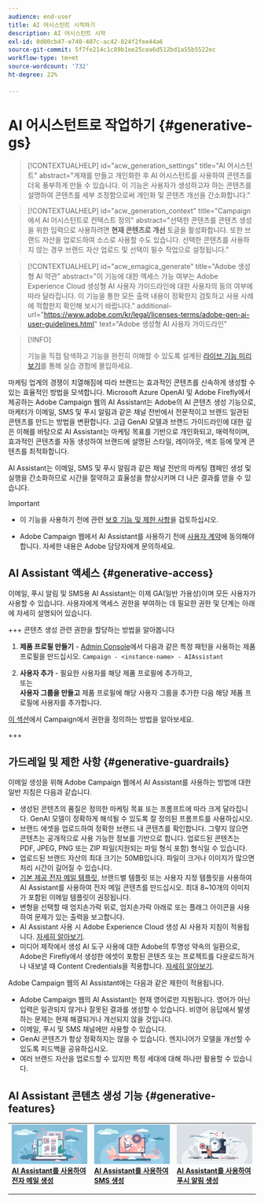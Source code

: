 ```yaml
---
audience: end-user
title: AI 어시스턴트 시작하기
description: AI 어시스턴트 시작
exl-id: 0d00cb47-e740-407c-ac42-824f2fee44a6
source-git-commit: 5f7fe214c1c89b1ee25cea6d512bd1a55b5522ec
workflow-type: tm+mt
source-wordcount: '732'
ht-degree: 22%

---
```


# AI 어시스턴트로 작업하기 {#generative-gs}

>[!CONTEXTUALHELP]
>id="acw_generation_settings"
>title="AI 어시스턴트"
>abstract="게재를 만들고 개인화한 후 AI 어시스턴트를 사용하여 콘텐츠를 더욱 풍부하게 만들 수 있습니다. 이 기능은 사용자가 생성하고자 하는 콘텐츠를 설명하여 콘텐츠를 세부 조정함으로써 개인화 및 콘텐츠 개선을 간소화합니다."

>[!CONTEXTUALHELP]
>id="acw_generation_context"
>title="Campaign에서 AI 어시스턴트로 컨텍스트 정의"
>abstract="선택한 콘텐츠를 콘텐츠 생성을 위한 입력으로 사용하려면 **현재 콘텐츠로 개선** 토글을 활성화합니다. 또한 브랜드 자산을 업로드하여 소스로 사용할 수도 있습니다. 선택한 콘텐츠를 사용하지 않는 경우 브랜드 자산 업로드 및 선택이 필수 작업으로 설정됩니다."

>[!CONTEXTUALHELP]
>id="acw_emagica_generate"
>title="Adobe 생성형 AI 약관"
>abstract="이 기능에 대한 액세스 가능 여부는 Adobe Experience Cloud 생성형 AI 사용자 가이드라인에 대한 사용자의 동의 여부에 따라 달라집니다. 이 기능을 통한 모든 출력 내용이 정확한지 검토하고 사용 사례에 적합한지 확인해 보시기 바랍니다."
>additional-url="https://www.adobe.com/kr/legal/licenses-terms/adobe-gen-ai-user-guidelines.html" text="Adobe 생성형 AI 사용자 가이드라인"

>[!INFO]
>
>기능을 직접 탐색하고 기능을 완전히 이해할 수 있도록 설계된 [라이브 기능 미리 보기](https://experienceleague.adobe.com/ko/apps/journey-optimizer/ai-assistant-content-accelerator)를 통해 실습 경험에 몰입하세요.

마케팅 업계의 경쟁이 치열해짐에 따라 브랜드는 효과적인 콘텐츠를 신속하게 생성할 수 있는 효율적인 방법을 모색합니다. Microsoft Azure OpenAI 및 Adobe Firefly에서 제공하는 Adobe Campaign 웹의 AI Assistant는 Adobe의 AI 콘텐츠 생성 기능으로, 마케터가 이메일, SMS 및 푸시 알림과 같은 채널 전반에서 전문적이고 브랜드 일관된 콘텐츠를 만드는 방법을 변환합니다. 고급 GenAI 모델과 브랜드 가이드라인에 대한 깊은 이해를 바탕으로 AI Assistant는 마케팅 목표를 기반으로 개인화되고, 매력적이며, 효과적인 콘텐츠를 자동 생성하여 브랜드에 설명된 스타일, 레이아웃, 색조 등에 맞게 콘텐츠를 최적화합니다.

AI Assistant는 이메일, SMS 및 푸시 알림과 같은 채널 전반의 마케팅 캠페인 생성 및 실행을 간소화하므로 시간을 절약하고 효율성을 향상시키며 더 나은 결과를 얻을 수 있습니다.

>[!IMPORTANT]
>
>* 이 기능을 사용하기 전에 관련 [보호 기능 및 제한 사항](#generative-guardrails)을 검토하십시오.
>
>* Adobe Campaign 웹에서 AI Assistant를 사용하기 전에 [사용자 계약](https://www.adobe.com/kr/legal/licenses-terms/adobe-dx-gen-ai-user-guidelines.html)에 동의해야 합니다. 자세한 내용은 Adobe 담당자에게 문의하세요.

## AI Assistant 액세스 {#generative-access}

이메일, 푸시 알림 및 SMS용 AI Assistant는 이제 GA(일반 가용성)이며 모든 사용자가 사용할 수 있습니다. 사용자에게 액세스 권한을 부여하는 데 필요한 권한 및 단계는 아래에 자세히 설명되어 있습니다.

+++ 콘텐츠 생성 관련 권한을 할당하는 방법을 알아봅니다

1. **제품 프로필 만들기** - [Admin Console](https://stage.adminconsole.adobe.com/)에서 다음과 같은 특정 패턴을 사용하는 제품 프로필을 만드십시오.
   `Campaign - <instance-name> - AIAssistant`

1. **사용자 추가** - 필요한 사용자를 해당 제품 프로필에 추가하고,\
   또는\
   **사용자 그룹을 만들고** 제품 프로필에 해당 사용자 그룹을 추가한 다음 해당 제품 프로필에 사용자를 추가합니다.

[이 섹션](../get-started/permissions.md)에서 Campaign에서 권한을 정의하는 방법을 알아보세요.

+++

## 가드레일 및 제한 사항 {#generative-guardrails}

이메일 생성을 위해 Adobe Campaign 웹에서 AI Assistant를 사용하는 방법에 대한 일반 지침은 다음과 같습니다.

* 생성된 콘텐츠의 품질은 정의한 마케팅 목표 또는 프롬프트에 따라 크게 달라집니다. GenAI 모델이 정확하게 해석될 수 있도록 잘 정의된 프롬프트를 사용하십시오.
* 브랜드 에셋을 업로드하여 정확한 브랜드 내 콘텐츠를 확인합니다. 그렇지 않으면 콘텐츠는 공개적으로 사용 가능한 정보를 기반으로 합니다. 업로드된 콘텐츠는 PDF, JPEG, PNG 또는 ZIP 파일(지원되는 파일 형식 포함) 형식일 수 있습니다.
* 업로드된 브랜드 자산의 최대 크기는 50MB입니다. 파일이 크거나 이미지가 많으면 처리 시간이 길어질 수 있습니다.
* [기본 제공 전자 메일 템플릿](../email/create-email-templates.md), 브랜드별 템플릿 또는 사용자 지정 템플릿을 사용하여 AI Assistant를 사용하여 전자 메일 콘텐츠를 만드십시오. 최대 8~10개의 이미지가 포함된 이메일 템플릿이 권장됩니다.
* 변형을 선택할 때 엄지손가락 위로, 엄지손가락 아래로 또는 플래그 아이콘을 사용하여 문제가 있는 출력을 보고합니다.
* AI Assistant 사용 시 Adobe Experience Cloud 생성 AI 사용자 지침이 적용됩니다. [자세히 알아보기](https://www.adobe.com/kr/legal/licenses-terms/adobe-dx-gen-ai-user-guidelines.html).
* 미디어 제작에서 생성 AI 도구 사용에 대한 Adobe의 투명성 약속의 일환으로, Adobe은 Firefly에서 생성한 에셋이 포함된 콘텐츠 또는 프로젝트를 다운로드하거나 내보낼 때 Content Credentials을 적용합니다. [자세히 알아보기](https://helpx.adobe.com/kr/firefly/using/content-credentials.html).

Adobe Campaign 웹의 AI Assistant에는 다음과 같은 제한이 적용됩니다.

* Adobe Campaign 웹의 AI Assistant는 현재 영어로만 지원됩니다. 영어가 아닌 입력은 일관되지 않거나 잘못된 결과를 생성할 수 있습니다. 비영어 응답에서 발생하는 문제는 현재 해결되거나 개선되지 않을 것입니다.
* 이메일, 푸시 및 SMS 채널에만 사용할 수 있습니다.
* GenAI 콘텐츠가 항상 정확하지는 않을 수 있습니다. 엔지니어가 모델을 개선할 수 있도록 피드백을 공유하십시오.
* 여러 브랜드 자산을 업로드할 수 있지만 특정 세대에 대해 하나만 활용할 수 있습니다.

## AI Assistant 콘텐츠 생성 기능 {#generative-features}

<table style="table-layout:fixed"><tr style="border: 0;">
<td>
<a href="generative-content.md">
<img alt="[AI Assistant를 사용하여 이메일 생성]" src="assets/do-not-localize/text-genai.jpeg">
</a>
<div>
<a href="generative-content.md"><strong>AI Assistant를 사용하여 전자 메일 생성</strong></a>
</div>
<p>
</td>
<td>
<a href="generative-sms.md">
<img alt="[AI Assistant를 사용하여 SMS 생성]" src="assets/do-not-localize/image-genai.jpeg">
</a>
<div><a href="generative-sms.md"><strong>AI Assistant를 사용하여 SMS 생성</strong>
</div>
<p>
</td>
<td>
<a href="generative-push.md">
<img alt="[AI Assistant를 사용하여 푸시 알림 생성]" src="assets/do-not-localize/email-genai.jpeg">
</a>
<div>
<a href="generative-push.md"><strong>AI Assistant를 사용하여 푸시 알림 생성</strong></a>
</div>
<p></td>
</tr></table>